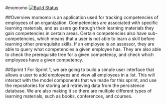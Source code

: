 #momomo
[![Build Status](https://travis-ci.com/4806/momomo.svg?token=fuipTATSy6X1FH6yGRVP&branch=master)](https://travis-ci.com/4806/momomo)

##Overview
momomo is an application used for tracking competencies of employees of an organization. Competencies are associated with
specific learning materials, and as users go through their learning materials they gain competencies in certain areas.
Certain competencies also have sub-competencies, which means that a user is not able to learn a skill before learning other
prerequisite skills. If an employee is an assessor, they are able to query what competencies a given employee has. They are
also able to check the prerequisite tree for a given competency, and check which employees have a given competency.

##Sprint 1
For Sprint 1, we are going to build a simple user interface that allows a user to add employees and view all employees in
a list. This will interact with the model components that we made for this sprint, and use the repositories for storing and
retrieving data from the persistence database. We are also making it so there are multiple different types of learning 
materials, such as books, conferences, and courses. 
 
